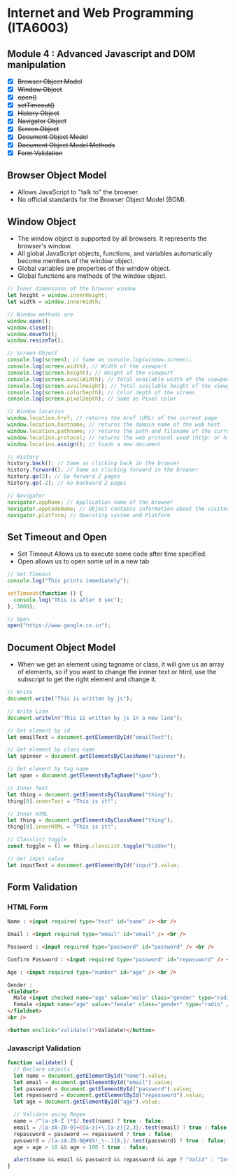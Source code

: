 # Internet and Web Programming (ITA6003)

## Module 4 : Advanced Javascript and DOM manipulation

- [x] ~~Browser Object Model~~
- [x] ~~Window Object~~
- [x] ~~open()~~
- [x] ~~setTimeout()~~
- [x] ~~History Object~~
- [x] ~~Navigator Object~~
- [x] ~~Screen Object~~
- [x] ~~Document Object Model~~
- [x] ~~Document Object Model Methods~~
- [x] ~~Form Validation~~

## Browser Object Model

- Allows JavaScript to "talk to" the browser.
- No official standards for the Browser Object Model (BOM).

## Window Object

- The window object is supported by all browsers. It represents the browser's window.
- All global JavaScript objects, functions, and variables automatically become members of the window object.
- Global variables are properties of the window object.
- Global functions are methods of the window object.

```js
// Inner dimensions of the browser window
let height = window.innerHeight;
let width = window.innerWidth;

// Window methods are
window.open();
window.close();
window.moveTo();
window.resizeTo();

// Screen Object
console.log(screen); // Same as console.log(window.screen);
console.log(screen.width); // Width of the viewport
console.log(screen.height); // Height of the viewport
console.log(screen.availWidth); // Total available width of the viewport
console.log(screen.availHeight); // Total available height of the viewport
console.log(screen.colorDepth); // Color depth of the screen
console.log(screen.pixelDepth); // Same as Pixel color

// Window location
window.location.href; // returns the href (URL) of the current page
window.location.hostname; // returns the domain name of the web host
window.location.pathname; // returns the path and filename of the current page
window.location.protocol; // returns the web protocol used (http: or https:)
window.location.assign(); // loads a new document

// History
history.back(); // Same as clicking back in the browser
history.forward(); // Same as clicking forward in the browser
history.go(2); // Go forward 2 pages
history.go(-2); // Go backward 2 pages

// Navigator
navigator.appName; // Application name of the browser
navigator.appCodeName; // Object contains information about the visitor's browser.
navigator.platform; // Operating system and Platform
```

## Set Timeout and Open

- Set Timeout Allows us to execute some code after time specified.
- Open allows us to open some url in a new tab

```js
// Set Timeout
console.log("This prints immediately");

setTimeout(function () {
  console.log("This is after 3 sec");
}, 3000);

// Open
open("https://www.google.co.in");
```

## Document Object Model

- When we get an element using tagname or class, it will give us an array of elements, so if you want to change the innner text or html, use the subscript to get the right element and change it.

```js
// Write
document.write("This is written by js");

// Write Line
document.writeln("This is written by js in a new line");

// Get element by id
let emailText = document.getElementById("emailText");

// Get element by class name
let spinner = document.getElementsByClassName("spinner");

// Get element by tag name
let span = document.getElementsByTagName("span");

// Inner Text
let thing = document.getElementsByClassName("thing");
thing[0].innerText = "This is it!";

// Inner HTML
let thing = document.getElementsByClassName("thing");
thing[0].innerHTML = "This is it!";

// Classlist toggle
const toggle = () => thing.classList.toggle("hidden");

// Get input value
let inputText = document.getElementById("input").value;
```

## Form Validation

### HTML Form

```html
Name : <input required type="text" id="name" /> <br />

Email : <input required type="email" id="email" /> <br />

Password : <input required type="password" id="password" /> <br />

Confirm Password : <input required type="password" id="repassword" /> <br />

Age : <input required type="number" id="age" /> <br />

Gender :
<fieldset>
  Male <input checked name="age" value="male" class="gender" type="radio" /> 
  Female <input name="age" value="female" class="gender" type="radio" />
</fieldset>
<br />

<button onclick="validate()">Validate!</button>
```

### Javascript Validation

```js
function validate() {
  // Declare objects
  let name = document.getElementById("name").value;
  let email = document.getElementById("email").value;
  let password = document.getElementById("password").value;
  let repassword = document.getElementById("repassword").value;
  let age = document.getElementById("age").value;

  // Validate using Regex
  name = /^[a-zA-Z ]*$/.test(name) ? true : false;
  email = /[a-zA-Z0-9]+@[a-z]+\.[a-z]{2,3}/.test(email) ? true : false;
  repassword = password == repassword ? true : false;
  password = /[a-zA-Z0-9@#$%!_\-.]{8,}/.test(password) ? true : false;
  age = age > 18 && age < 100 ? true : false;

  alert(name && email && password && repassword && age ? "Valid" : "Invalid");
}
```
